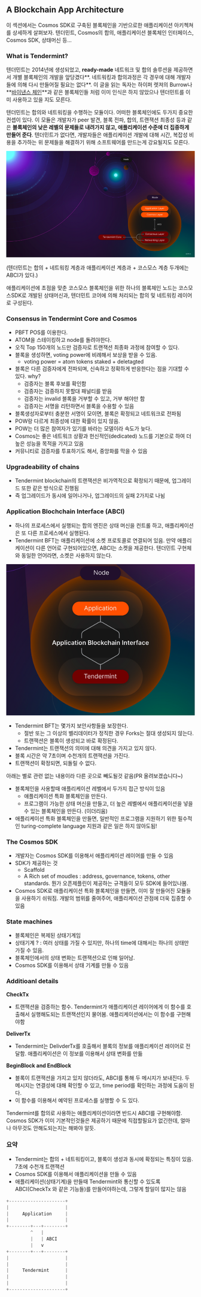 ## A Blockchain App Architecture

이 섹션에서는 Cosmos SDK로 구축된 블록체인을 기반으로한 애플리케이션 아키첵쳐를 상세하게 살펴보자. 텐더민트, Cosmos의 합의, 애플리케이션 블록체인 인터페이스, Cosmos SDK, 상태머신 등...

### What is Tendermint?

텐더민트는 2014년에 생성되었고, **ready-made** 네트워크 및 합의 솔루션을 제공하면서 개별 블록체인의 개발을 앞당겼다**. 네트워킹과 합의과정은 각 경우에 대해 개발자들에 의해 다시 만들어질 필요는 없다**. 이 글을 읽는 독자는 하이퍼 렛져의 Burrow나 **[바이낸스 체인](https://academy.binance.com/en/articles/what-is-cosmos-atom)**과 같은 블록체인들 처럼 이미 인식은 하지 않았으나 텐더민트를 이미 사용하고 있을 지도 모른다.

텐더민트는 합의와 네트워킹을 수행하는 모듈이다. 어떠한 블록체인에도 두가지 중요한 컨셉이 있다. 이 모듈은 개발자가 peer 발견, 블록 전파, 합의, 트랜잭션 최종성 등과 같은 **블록체인의 낮은 레벨의 문제들로 내려가지 않고,  애플리케이션 수준에 더 집중하게 만들어 준다**. 텐더민트가 없다면, 개발자들은 애플리케이션 개발에 대해 시간, 복잡성 비용을 추가하는 위 문제들을 해결하기 위해 소프트웨어를 만드는게 강요될지도 모른다.

![Node](./node.png)

(텐더민트는 합의 + 네트워킹 계층과 애플리케이션 계층과 + 코스모스 계층 두개에는 ABCI가 있다.)

애플리케이션에 초점을 맞춘 코스모스 블록체인을 위한 하나의 블록체인 노드는 코스모스SDK로 개발된 상태머신과, 텐더민트 코어에 의해 처리되는 합의 및 네트워킹 레이어로 구성된다.

### ****Consensus in Tendermint Core and Cosmos****

- PBFT POS를 이용한다.
- ATOM을 스테이킹하고 node를 돌려야한다.
- 오직 Top 150개의 노드만 검증자로 트랜잭션 최종화 과정에 참여할 수 있다.
- 블록을 생성하면, voting power에 비례해서 보상을 받을 수 있음.
    - voting power = atom tokens staked + deletagted
- 블록은 다른 검증자에게 전파되며, 신속하고 정확하게 반응한다는 점을 기대할 수 있다. why?
    - 검증자는 블록 후보를 확인함
    - 검증자는 검증하지 못할대 패널티를 받음
    - 검증자는 invalid 블록을 거부할 수 있고, 거부 해야만 함
    - 검증자는 서명을 리턴하면서 블록을 수용할 수 있음
- 블록생성자로부터 충분한 서명이 모이면, 블록은 확정되고 네트워크로 전파됨
- POW랑 다르게 최종성에 대한 확률이 있지 않음.
- POW는 더 많은 참여자가 있기를 바라는 모델이라 속도가 늦다.
- Cosmos는 좋은 네트워크 상황과 헌신적인(dedicated) 노드를 기본으로 하여 더 높은 성능을 목적을 가지고 있음
- 커뮤니티로 검증자를 투표하기도 해서, 중앙화를 막을 수 있음

### ****Upgradeability of chains****

- Tendermint blockchain의 트랜잭션은 비가역적으로 확정되기 때문에, 업그레이드 또한 같은 방식으로 진행됨
- 즉 업그레이드가 동시에 일어나거나, 업그레이드의 실패 2가지로 나뉨

### Application Blochchain Interface (ABCI)

- 하나의 프로세스에서 실행되는 합의 엔진은 상태 머신을 컨트롤 하고, 애플리케이션은 또 다른 프로세스에서 실행된다.
- Tendermint BFT는 애플리케이션에 소켓 프로토콜로 연결되어 있음. 만약 애플리케이션이 다른 언어로 구현되어있으면, ABCI는 소켓을 제공한다. 텐더민트 구현체와 동일한 언어라면, 소켓은 사용하지 않는다.

![node-detail](./node-detail.png)

- Tendermint BFT는 몇가지 보안사항들을 보장한다.
    - 절반 또는 그 이상의 벨리데이터가 정직한 경우 Forks는 절대 생성되지 않는다.
    - 트랜잭션은 블록이 생성되고 바로 확정된다.
- Tendermint는 트랜잭션의 의미에 대해 의견을 가지고 있지 않다.
- 블록 시간은 약 7초이며 수천개의 트랜잭션을 가진다.
- 트랜잭션이 확정되면, 되돌릴 수 없다.

아래는 별로 관련 없는 내용이라 다른 곳으로 빼도될것 같음(PR 올려보겠습니다~)

- 블록체인을 사용할때 애플리케이션 레벨에서 두가지 접근 방식이 있음
    - 애플리케이션 특화 블록체인을 만든다.
    - 프로그램이 가능한 상태 머신을 만들고, 더 높은 레벨에서 애플리케이션을 넣을 수 있는 블록체인을 만든다. (이더리움)
- 애플리케이션 특화 블록체인을 만들면, 일반적인 프로그램을 지원하기 위한 필수적인 turing-complete language 지원과 같은 일은 하지 않아도됨!

### The Cosmos SDK

- 개발자는 Cosmos SDK를 이용해서 애플리케이션 레이어를 만들 수 있음
- SDK가 제공하는 것
    - Scaffold
    - A Rich set of moudles : address, governance, tokens, other standards. 뭔가 오픈제플린이 제공하는 규격들이 모두 SDK에 들어있나봄.
- Cosmos SDK로 애플리케이션 특화 블록체인을 만들면, 이미 잘 만들어진 모듈들을 사용하기 쉬워짐. 개발의 범위를 줄여주어, 애플리케이션 관점에 더욱 집중할 수 있음

### State machines

- 블록체인은 복제된 상태기계임
- 상태기계 ? : 여러 상태를 가질 수 있지만, 하나의 time에 대해서는 하나의 상태만 가질 수 있음.
- 블록체인에서의 상태 변화는 트랜잭션으로 인해 일어남.
- Cosmos SDK를 이용해서 상태 기계를 만들 수 있음

### Additioanl details

**CheckTx**

- 트랜잭션을 검증하는 함수. Tendermint가 애플리케이션 레이어에게 이 함수를 호출해서 실행해도되는 트랜잭션인지 물어봄. 애플리케이션에서는 이 함수를 구현해야함

**DeliverTx**

- Tendermint는 DelivderTx를 호출해서 블록의 정보를 애플리케이션 레이어로 전달함. 애플리케이션은 이 정보를 이용해서 상태 변화를 만듦

**BeginBlock and EndBlock**

- 블록이 트랜잭션을 가지고 있지 않더라도, ABCI를 통해 두 메시지가 보내진다. 두 메시지는 연결성에 대해 확인할 수 있고, time period를 확인하는 과정에 도움이 된다.
- 이 함수를 이용해서 예약된 프로세스를 실행할 수 도 있다.

Tendermint를 합의로 사용하는 애플리케이션이라면 반드시 ABCI를 구현해야함. Cosmos SDK가 이미 기본적인것들은 제공하기 때문에 직접할필요가 없긴한데, 얼마나 아무것도 안해도되는지는 해봐야 알듯.

### 요약

- Tendermint는 합의 + 네트워킹이고, 블록이 생성과 동시에 확정되는 특징이 있음. 7초에 수천개 트랜잭션
- Cosmos SDK를 이용해서 애플리케이션을 만들 수 있음
- 애플리케이션(상태기계)을 만들때 Tendermint와 통신할 수 있도록 ABCI(CheckTx 와 같은 기능들)를 만들어야하는데, 그렇게 할일이 많지는 않음

```jsx
+---------------------+
|                     |
|     Application     |
|                     |
+--------+---+--------+
         ^   |
         |   | ABCI
         |   v
+--------+---+--------+
|                     |
|                     |
|     Tendermint      |
|                     |
|                     |
+---------------------+
```